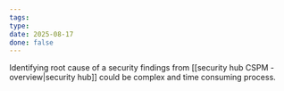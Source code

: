 ```yaml
---
tags: 
type: 
date: 2025-08-17
done: false
---
```

Identifying root cause of a security findings from [[security hub CSPM - overview|security hub]] could be complex and time consuming process. 